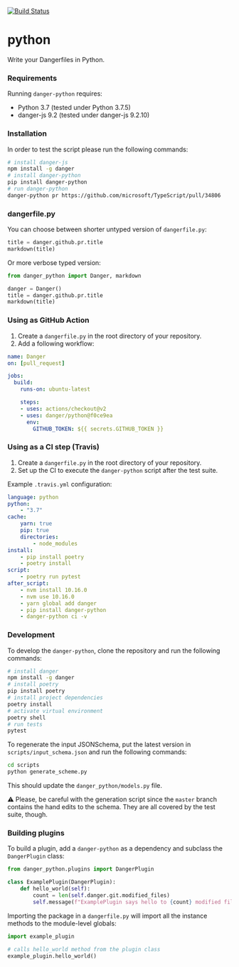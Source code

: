 [![Build Status](https://travis-ci.org/danger/python.svg?branch=master)](https://travis-ci.org/danger/python)

# python

Write your Dangerfiles in Python.

### Requirements

Running `danger-python` requires:

* Python 3.7 (tested under Python 3.7.5)
* danger-js 9.2 (tested under danger-js 9.2.10)

### Installation

In order to test the script please run the following commands:

```sh
# install danger-js
npm install -g danger
# install danger-python
pip install danger-python
# run danger-python
danger-python pr https://github.com/microsoft/TypeScript/pull/34806
```

### dangerfile.py

You can choose between shorter untyped version of `dangerfile.py`:

```python
title = danger.github.pr.title
markdown(title)
```

Or more verbose typed version:

```python
from danger_python import Danger, markdown

danger = Danger()
title = danger.github.pr.title
markdown(title)
```

### Using as GitHub Action

1. Create a `dangerfile.py` in the root directory of your repository.
2. Add a following workflow:

```yaml
name: Danger
on: [pull_request]

jobs:
  build:
    runs-on: ubuntu-latest

    steps:
    - uses: actions/checkout@v2
    - uses: danger/python@f0ce9ea
      env:
        GITHUB_TOKEN: ${{ secrets.GITHUB_TOKEN }}
```

### Using as a CI step (Travis)

1. Create a `dangerfile.py` in the root directory of your repository.
2. Set up the CI to execute the `danger-python` script after the test suite.

Example `.travis.yml` configuration:

```yaml
language: python
python:
    - "3.7"
cache:
    yarn: true
    pip: true
    directories:
        - node_modules
install:
    - pip install poetry
    - poetry install
script:
    - poetry run pytest
after_script:
    - nvm install 10.16.0
    - nvm use 10.16.0
    - yarn global add danger
    - pip install danger-python
    - danger-python ci -v
```

### Development

To develop the `danger-python`, clone the repository and run the following commands:

```sh
# install danger
npm install -g danger
# install poetry
pip install poetry
# install project dependencies
poetry install
# activate virtual environment
poetry shell
# run tests
pytest
```

To regenerate the input JSONSchema, put the latest version in `scripts/input_schema.json` and run the following commands:

```sh
cd scripts
python generate_scheme.py
```

This should update the `danger_python/models.py` file.

:warning: Please, be careful with the generation script since the `master` branch contains the hand edits to the schema. They are all covered by the test suite, though.

### Building plugins

To build a plugin, add a `danger-python` as a dependency and subclass the `DangerPlugin` class:

```python
from danger_python.plugins import DangerPlugin

class ExamplePlugin(DangerPlugin):
    def hello_world(self):
        count = len(self.danger.git.modified_files)
        self.message(f"ExamplePlugin says hello to {count} modified files")
```

Importing the package in a `dangerfile.py` will import all the instance methods to the module-level globals:

```python
import example_plugin 

# calls hello_world method from the plugin class
example_plugin.hello_world()
```
